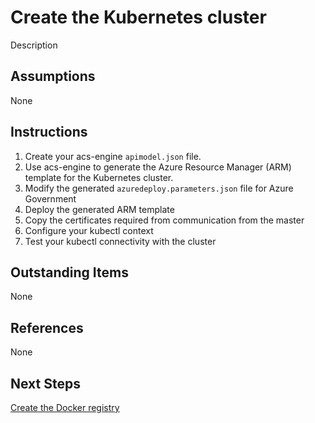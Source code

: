 # Create the Kubernetes cluster
Description

## Assumptions
None

## Instructions
1. Create your acs-engine `apimodel.json` file.
1. Use acs-engine to generate the Azure Resource Manager (ARM) template for the Kubernetes cluster.
1. Modify the generated `azuredeploy.parameters.json` file for Azure Government
1. Deploy the generated ARM template
1. Copy the certificates required from communication from the master
1. Configure your kubectl context
1. Test your kubectl connectivity with the cluster

## Outstanding Items
None

## References
None

## Next Steps
[Create the Docker registry](../registry/)